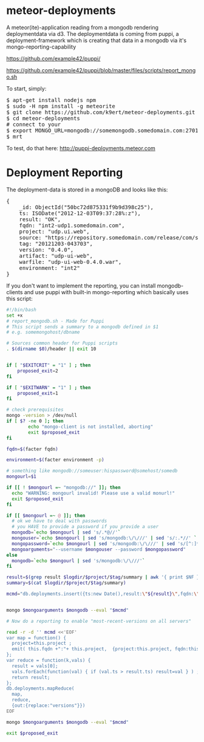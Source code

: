 meteor-deployments
==================

A meteor(ite)-application reading from a mongodb rendering deploymentdata via d3.
The deploymentdata is coming from puppi, a deployment-framework which is
creating that data in a mongodb via it's mongo-reporting-capability

https://github.com/example42/puppi/

https://github.com/example42/puppi/blob/master/files/scripts/report_mongo.sh

To start, simply:

<pre>
$ apt-get install nodejs npm
$ sudo -H npm install -g meteorite
$ git clone https://github.com/k9ert/meteor-deployments.git
$ cd meteor-deployments
# connect to your 
$ export MONGO_URL=mongodb://somemongodb.somedomain.com:27017/deployments
$ mrt
</pre>


To test, do that here:
http://puppi-deployments.meteor.com

Deployment Reporting 
====================

The deployment-data is stored in a mongoDB and looks like this:
<pre>
{
    _id: ObjectId("50bc72d875331f9b9d398c25"),
    ts: ISODate("2012-12-03T09:37:28%:z"),
    result: "OK",
    fqdn: "int2-udp1.somedomain.com",
    project: "udp.ui.web",
    source: "https://repository.somedomain.com/release/com/somedomain/udp/udp-ui-web",
    tag: "20121203-043703",
    version: "0.4.0",
    artifact: "udp-ui-web",
    warfile: "udp-ui-web-0.4.0.war",
    environment: "int2"
}
</pre>

If you don't want to implement the reporting, you can install mongodb-clients 
and use puppi with built-in mongo-reporting which basically uses this script:
``` bash
#!/bin/bash
set +x
# report_mongodb.sh - Made for Puppi
# This script sends a summary to a mongodb defined in $1
# e.g. somemongohost/dbname

# Sources common header for Puppi scripts
. $(dirname $0)/header || exit 10


if [ "$EXITCRIT" = "1" ] ; then
    proposed_exit=2
fi

if [ "$EXITWARN" = "1" ] ; then
    proposed_exit=1
fi

# check prerequisites
mongo -version > /dev/null
if [ $? -ne 0 ]; then
        echo "mongo-client is not installed, aborting"
        exit $proposed_exit
fi

fqdn=$(facter fqdn)

environment=$(facter environment -p)

# something like mongodb://someuser:hispassword@somehost/somedb
mongourl=$1

if [[ ! $mongourl =~ "mongodb://" ]]; then
  echo "WARNING: mongourl invalid! Please use a valid monurl!"
  exit $proposed_exit
fi

if [[ $mongourl =~ @ ]]; then
  # ok we have to deal with passwords
  # you HAVE to provide a password if you provide a user
  mongodb=`echo $mongourl | sed 's/.*@//'`
  mongouser=`echo $mongourl | sed 's/mongodb:\/\///' | sed 's/:.*//' `
  mongopassword=`echo $mongourl | sed 's/mongodb:\/\///' | sed 's/[^:]*://' | sed 's/@.*//' `
  mongoarguments="--username $mongouser --password $mongopassword"
else
  mongodb=`echo $mongourl | sed 's/mongodb:\/\///'` 	
fi

result=$(grep result $logdir/$project/$tag/summary | awk '{ print $NF }')
summary=$(cat $logdir/$project/$tag/summary)

mcmd="db.deployments.insert({ts:new Date(),result:\"${result}\",fqdn:\"${fqdn}\",project:\"${project}\",source:\"${source}\",tag:\"${tag}\",version:\"${version}\",artifact:\"${artifact}\",testmode:\"${testmode}\",warfile:\"${warfile}\",environment:\"${environment}\"}); quit(0)"


mongo $mongoarguments $mongodb --eval "$mcmd"

# Now do a reporting to enable "most-recent-versions on all servers"

read -r -d '' mcmd <<'EOF'
var map = function() {
  project=this.project ;
  emit( this.fqdn +":"+ this.project,  {project:this.project, fqdn:this.fqdn, ts:this.ts,version:this.version,environment:this.environment}  );
};
var reduce = function(k,vals) {
  result = vals[0];
  vals.forEach(function(val) { if (val.ts > result.ts) result=val } ) ;
  return result;
};
db.deployments.mapReduce(
  map,
  reduce,
  {out:{replace:"versions"}})
EOF

mongo $mongoarguments $mongodb --eval "$mcmd"

exit $proposed_exit
```
